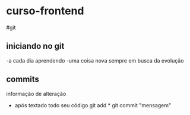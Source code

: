 # curso-frontend
#git
## iniciando no git
-a cada dia aprendendo 
-uma coisa nova
sempre em busca da evolução


## commits 

informação de alteração 
- após textado todo seu código
git add *
git commit "mensagem"